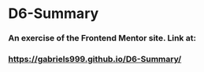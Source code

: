 # D6-Summary

### An exercise of the Frontend Mentor site. Link at:
### https://gabriels999.github.io/D6-Summary/
